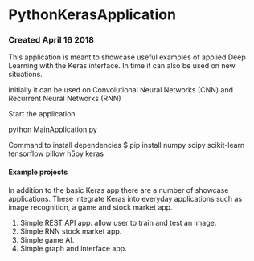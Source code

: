 # PythonKerasApplication

### Created April 16 2018
This application is meant to showcase useful examples of applied Deep Learning with the Keras interface. In time it can also be used on new situations.

Initially it can be used on Convolutional Neural Networks (CNN) and Recurrent Neural Networks (RNN)

Start the application

python MainApplication.py

Command to install dependencies
$ pip install numpy scipy scikit-learn tensorflow pillow h5py keras

#### Example projects
In addition to the basic Keras app there are a number of showcase applications. These integrate Keras into everyday applications such as image recognition, a game and stock market app.

1. Simple REST API app: allow user to train and test an image.
2. Simple RNN stock market app.
3. Simple game AI.
4. Simple graph and interface app.
